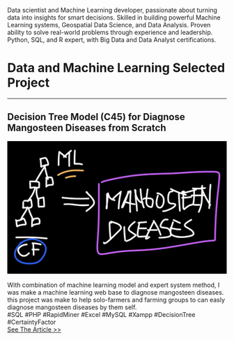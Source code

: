 <!-- Data scientist and machine learning developer with a passion for extracting valuable insights from data to drive informed decision-making. Skilled in building powerful ML systems, classifying data, and leading large-scale events. Proven ability to apply data science techniques to real-world challenges, as demonstrated through experience at Balai Pengujian Standard Instrument Tanaman Buah Tropika and leadership of Data Science Weekend. Proficient in Python, SQL, and R, and holds certifications in Big Data Using Python and Data Analyst Essential by Cisco. Eager to contribute expertise and passion to a data-driven organization. -->
<!-- ## About me -->
Data scientist and Machine Learning developer, passionate about turning data into insights for smart decisions. Skilled in building powerful Machine Learning systems, Geospatial Data Science, and Data Analysis. Proven ability to solve real-world problems through experience and leadership. Python, SQL, and R expert, with Big Data and Data Analyst certifications.

# Data and Machine Learning Selected Project
* * *
## Decision Tree Model (C45) for Diagnose Mangosteen Diseases from Scratch
![p0-ML-ES](\assets\images\p0-ML-ES.jpg)

With combination of machine learning model and expert system method, I was make a machine learning web base to diagnose mangosteen diseases. this project was make to help solo-farmers and farming groups to can easly diagnose mangosteen diseases by them self.
<br><span class="tag">#SQL #PHP #RapidMiner #Excel #MySQL #Xampp #DecisionTree #CertaintyFactor</span>
<br>[See The Article >>](https://tv2.idlixplus.com/movie/lightyear-2022/)